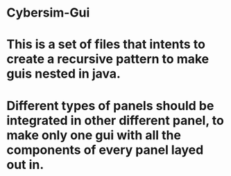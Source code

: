 # Cybersim-Gui
# This is a set of files that intents to create a recursive pattern to make guis nested in java. 
# Different types of panels should be integrated in other different panel, to make only one gui with all the components of every panel layed out in.
